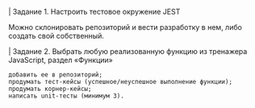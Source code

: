 | Задание 1. Настроить тестовое окружение JEST

Можно склонировать репозиторий и вести разработку в нем, либо создать свой собственный.

| Задание 2. Выбрать любую реализованную функцию из тренажера JavaScript, раздел «Функции»

    добавить ее в репозиторий;
    продумать тест-кейсы (успешное/неуспешное выполнение функции);
    продумать корнер-кейсы; 
    написать unit-тесты (минимум 3).
